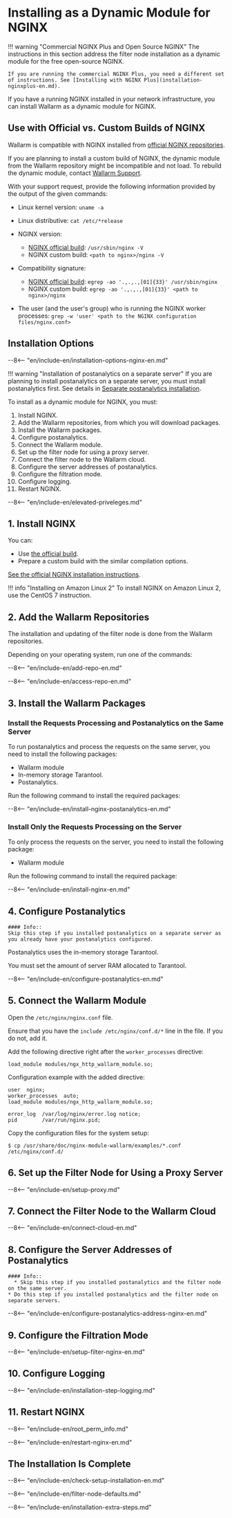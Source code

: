 # Installing as a Dynamic Module for NGINX

!!! warning "Commercial NGINX Plus and Open Source NGINX"
    The instructions in this section address the filter node installation as a dynamic module for the free open-source NGINX.

    If you are running the commercial NGINX Plus, you need a different set of instructions. See [Installing with NGINX Plus](installation-nginxplus-en.md).

If you have a running NGINX installed in your network infrastructure, you can install
Wallarm as a dynamic module for NGINX.

## Use with Official vs. Custom Builds of NGINX

Wallarm is compatible with NGINX installed from [official NGINX repositories](https://nginx.org/en/linux_packages.html).

If you are planning to install a custom build of NGINX, the dynamic module
from the Wallarm repository might be incompatible and not load. To rebuild
the dynamic module, contact [Wallarm Support](../cloud-include/contacting-support.md).

With your support request, provide the following information provided by the output of the given commands:

* Linux kernel version: `uname -a`
* Linux distributive: `cat /etc/*release`
* NGINX version:

  * [NGINX official build](https://nginx.org/en/linux_packages.html): `/usr/sbin/nginx -V`
  * NGINX custom build: `<path to nginx>/nginx -V`

* Compatibility signature:

  * [NGINX official build](https://nginx.org/en/linux_packages.html): `egrep -ao '.,.,.,[01]{33}' /usr/sbin/nginx`
  * NGINX custom build: `egrep -ao '.,.,.,[01]{33}' <path to nginx>/nginx`

* The user (and the user's group) who is running the NGINX worker processes: `grep -w 'user' <path to the NGINX configuration files/nginx.conf>`

## Installation Options

--8<-- "en/include-en/installation-options-nginx-en.md"

!!! warning "Installation of postanalytics on a separate server"
    If you are planning to install postanalytics on a separate server,
    you must install postanalytics first. See details in [Separate postanalytics installation](installation-postanalytics-en.md).

To install as a dynamic module for NGINX, you must:

1. Install NGINX.
2. Add the Wallarm repositories, from which you will download packages.
3. Install the Wallarm packages.
4. Configure postanalytics.
5. Connect the Wallarm module.
6. Set up the filter node for using a proxy server.
7. Connect the filter node to the Wallarm cloud.
8. Configure the server addresses of postanalytics.
9. Configure the filtration mode.
10. Configure logging.
11. Restart NGINX.

--8<-- "en/include-en/elevated-priveleges.md"
    
## 1. Install NGINX

You can:

* Use [the official build](https://nginx.org/en/linux_packages.html).
* Prepare a custom build with the similar compilation options.

[See the official NGINX installation instructions](https://www.nginx.com/resources/admin-guide/installing-nginx-open-source/).

!!! info "Installing on Amazon Linux 2"
    To install NGINX on Amazon Linux 2, use the CentOS 7 instruction.

## 2. Add the Wallarm Repositories

The installation and updating of the filter node is done from the Wallarm
repositories.

Depending on your operating system, run one of the commands:

--8<-- "en/include-en/add-repo-en.md"

--8<-- "en/include-en/access-repo-en.md"

## 3. Install the Wallarm Packages

### Install the Requests Processing and Postanalytics on the Same Server

To run postanalytics and process the requests on the same server, you need to
install the following packages:

* Wallarm module
* In-memory storage Tarantool.
* Postanalytics.

Run the following command to install the required packages:

--8<-- "en/include-en/install-nginx-postanalytics-en.md"

### Install Only the Requests Processing on the Server

To only process the requests on the server, you need to install the following
package:

* Wallarm module

Run the following command to install the required package:

--8<-- "en/include-en/install-nginx-en.md"

<!-- -->

## 4. Configure Postanalytics

    #### Info::
    Skip this step if you installed postanalytics on a separate server as you already have your postanalytics configured.

Postanalytics uses the in-memory storage Tarantool.

You must set the amount of server RAM allocated to Tarantool.

--8<-- "en/include-en/configure-postanalytics-en.md"

<!-- -->

## 5. Connect the Wallarm Module

Open the `/etc/nginx/nginx.conf` file.

Ensure that you have the `include /etc/nginx/conf.d/*` line in the file. If you do not, add it.

Add the following directive right after the `worker_processes` directive:

```
load_module modules/ngx_http_wallarm_module.so;
```

Configuration example with the added directive:

```
user  nginx;
worker_processes  auto;
load_module modules/ngx_http_wallarm_module.so;

error_log  /var/log/nginx/error.log notice;
pid        /var/run/nginx.pid;
```

Copy the configuration files for the system setup:

```term
$ cp /usr/share/doc/nginx-module-wallarm/examples/*.conf /etc/nginx/conf.d/
```

<!-- -->

## 6. Set up the Filter Node for Using a Proxy Server

--8<-- "en/include-en/setup-proxy.md"

<!-- -->

## 7. Connect the Filter Node to the Wallarm Cloud

--8<-- "en/include-en/connect-cloud-en.md"

<!-- -->

## 8. Configure the Server Addresses of Postanalytics

    #### Info::
      * Skip this step if you installed postanalytics and the filter node on the same server.
    * Do this step if you installed postanalytics and the filter node on separate servers.

<!-- -->

--8<-- "en/include-en/configure-postanalytics-address-nginx-en.md"

<!-- -->

## 9. Configure the Filtration Mode

--8<-- "en/include-en/setup-filter-nginx-en.md"

<!-- -->

## 10. Configure Logging

<!-- -->
--8<-- "en/include-en/installation-step-logging.md"
<!-- -->

## 11. Restart NGINX

--8<-- "en/include-en/root_perm_info.md"

<!-- -->

<!-- -->

--8<-- "en/include-en/restart-nginx-en.md"


<!-- -->


## The Installation Is Complete

--8<-- "en/include-en/check-setup-installation-en.md"

--8<-- "en/include-en/filter-node-defaults.md"

<!-- -->

--8<-- "en/include-en/installation-extra-steps.md"